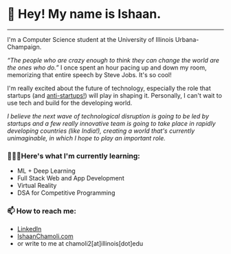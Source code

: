 <h1>👀 Hey! My name is Ishaan.</h1>
<hr>
I'm a Computer Science student at the University of Illinois Urbana-Champaign.

<i>“The people who are crazy enough to think they can change the world are the ones who do.”</i>
I once spent an hour pacing up and down my room, memorizing that entire speech by Steve Jobs. It's so cool!

I'm really excited about the future of technology, especially the role that startups (and <a href="https://www.youtube.com/watch?v=xL1MOOD5Ox8"> anti-startups!</a>) will play in shaping it. Personally, I can't wait to use tech and build for the developing world.




<i>I believe the next wave of technological disruption is going to be led by startups and a few really innovative team is going to take place in rapidly developing countries (like India!), creating a world that's currently unimaginable, in which I hope to play an important role.</i> 

<h3>👨🏽‍🎓Here's what I'm currently learning:</h3>
<ul>
  <li>ML + Deep Learning</li>
  <li>Full Stack Web and App Development</li>
  <li>Virtual Reality</li>
  <li>DSA for Competitive Programming</li>
</ul>

<h3>📫 How to reach me:</h3>
<ul>
<li><a target="_blank" href="https://www.linkedin.com/in/ishaanchamoli"/>LinkedIn</a></li>
<li><a target="_blank" href="https://ishaanchamoli.com">IshaanChamoli.com</a></li>
<li>or write to me at chamoli2[at]illinois[dot]edu </li>
</ul>


<!---
IshaanChamoli/IshaanChamoli is a ✨ special ✨ repository because its `README.md` (this file) appears on your GitHub profile.
You can click the Preview link to take a look at your changes.
--->
